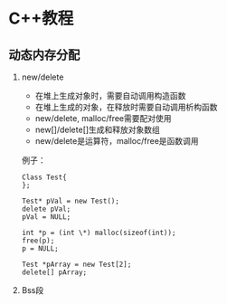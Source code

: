 # C++教程

## 动态内存分配

1. new/delete

	- 在堆上生成对象时，需要自动调用构造函数
	- 在堆上生成的对象，在释放时需要自动调用析构函数
	- new/delete, malloc/free需要配对使用
	- new[]/delete[]生成和释放对象数组
	- new/delete是运算符，malloc/free是函数调用

    例子：
    ```
    Class Test{
    };
    
    Test* pVal = new Test();
    delete pVal;
    pVal = NULL;
    
    int *p = (int \*) malloc(sizeof(int));
    free(p);
    p = NULL;
    
    Test *pArray = new Test[2];
    delete[] pArray;
    ```
    
2. Bss段

